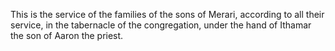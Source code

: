 This is the service of the families of the sons of Merari, according to all their service, in the tabernacle of the congregation, under the hand of Ithamar the son of Aaron the priest.
